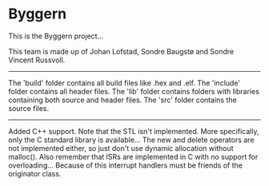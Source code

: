 # Byggern

This is the Byggern project...

This team is made up of Johan Lofstad, Sondre Baugstø and Sondre Vincent Russvoll.

---

The 'build' folder contains all build files like .hex and .elf.
The 'include' folder contains all header files.
The 'lib' folder contains folders with libraries containing both source and header files.
The 'src' folder contains the source files.

---

Added C++ support. Note that the STL isn't implemented. More specifically, only the C standard library is available... The new and delete operators are not implemented either, so just don't use dynamic allocation without malloc(). Also remember that ISRs are implemented in C with no support for overloading...
Because of this interrupt handlers must be friends of the originator class.